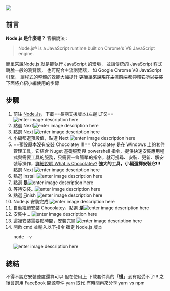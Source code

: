 <div class="mdtable"></div>
<img src="https://github.com//JianTodo/BloggerUsage/blob/master/A3.nodeJs%20Install/0.png?raw=true" />

## 前言
**Node.js 是什麼呢？**
官網說法：
> Node.js® is a JavaScript runtime built on Chrome's V8 JavaScript engine.

簡單來說Node.js 就是能執行 JavaScript 的環境，
並讓傳統的 JavaScript 程式跳脫一般的瀏覽器，
也可配合主流瀏覽器，
如 Google Chrome  V8 JavaScript 引擎，
讓程式的整體的效能大幅提升
~~更簡單來說現在主流前端都仰賴它所以要裝~~
下面將介紹小編使用的步驟
<!--more-->
## 步驟
1. 前往 [Node.Js](https://nodejs.org/en/)，下載==長期支援版本(左邊 LTS)==
![enter image description here](https://github.com//JianTodo/BloggerUsage/blob/master/A3.nodeJs%20Install/1.png?raw=true)
2. 點選 Next![enter image description here](https://github.com//JianTodo/BloggerUsage/blob/master/A3.nodeJs%20Install/2.png?raw=true)
3. 點選 Next
![enter image description here](https://github.com//JianTodo/BloggerUsage/blob/master/A3.nodeJs%20Install/3.png?raw=true)
4. 小編都選預設值，點選 Next
![enter image description here](https://github.com//JianTodo/BloggerUsage/blob/master/A3.nodeJs%20Install/4.png?raw=true)
5. ==預設原本沒有安裝 Chocolatey !!!==
Chocolatey 是在 Windows 上的套件管理工具，它結合 Nuget 基礎服務與 powershell 指令，提供快速安裝應用程式與需要工具的服務，只需要一條簡單的指令，就可搜尋、安裝、更新、解安裝等操作，[詳細說明 What is Chocolatey?](https://chocolatey.org/about)
**強大的工具，小編選擇安裝它!!!** 
點選 Next
![enter image description here](https://github.com//JianTodo/BloggerUsage/blob/master/A3.nodeJs%20Install/5.png?raw=true)
6. 點選 Install
![enter image description here](https://github.com//JianTodo/BloggerUsage/blob/master/A3.nodeJs%20Install/6.png?raw=true)
7. 點選 **是**![enter image description here](https://github.com//JianTodo/BloggerUsage/blob/master/A3.nodeJs%20Install/7.png?raw=true)
8. 等待安裝...![enter image description here](https://github.com//JianTodo/BloggerUsage/blob/master/A3.nodeJs%20Install/8.png?raw=true)
9. 點選 <u>F</u>inish
![enter image description here](https://github.com//JianTodo/BloggerUsage/blob/master/A3.nodeJs%20Install/9.png?raw=true)
10. Node.js 安裝完成
![enter image description here](https://github.com//JianTodo/BloggerUsage/blob/master/A3.nodeJs%20Install/10.png?raw=true)
11. 自動繼續安裝 Chocolatey，點選 **是**![enter image description here](https://github.com//JianTodo/BloggerUsage/blob/master/A3.nodeJs%20Install/11.png?raw=true)
12. 安裝中...
	![enter image description here](https://github.com//JianTodo/BloggerUsage/blob/master/A3.nodeJs%20Install/12.png?raw=true)
13. 這裡安裝需要點時間，安裝完畢
	![enter image description here](https://github.com//JianTodo/BloggerUsage/blob/master/A3.nodeJs%20Install/13.png?raw=true)
14. 開啟 cmd 並輸入以下指令
確定 Node.js 版本 
	<pre class="brush:shell;">
	node -v
	</pre>
	![enter image description here](https://github.com//JianTodo/BloggerUsage/blob/master/A3.nodeJs%20Install/14.png?raw=true)

## 總結
不得不說它安裝速度還算可以
但在使用上
下載套件真的「**慢**」到有點受不了!!!
之後會選用 FaceBook 開源套件 yarn 取代
有時間再來分享 yarn vs npm